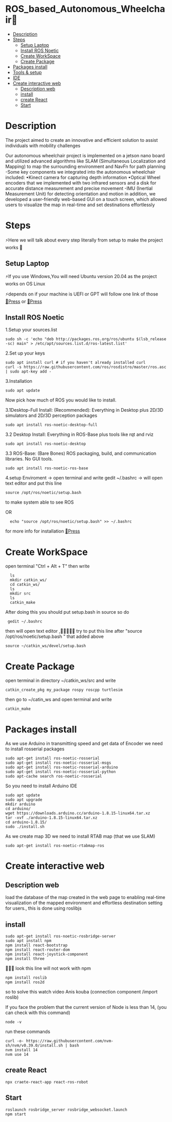 # ROS_based_Autonomous_Wheelchair🦼

- [Description](#Description)
- [Steps](#Steps)
  - [Setup Laptop](#Setup-laptop)  
  - [Install ROS Noetic](#Install-ROS-Noetic)
  - [Create WorkSpace](#Create-WorkSpace)
  - [Create Package](#Create-Package)
- [Packages install](#Packages-install)
- [Tools & setup](#Tools-&-setup)
- [IDE](#IDE)
- [Create interactive web](#Create-interactive-web)
  - [Description web](#Description-web)
  - [install](#install)
  - [create React](#create-React)
  - [Start](#Start)
  


# Description
<p> The project aimed to create an innovative and efficient solution to assist individuals with mobility challenges </p>
<p> Our autonomous wheelchair project is implemented on a jetson nano board and utilized advanced algorithms like SLAM (Simultaneous Localization and Mapping) to map the surrounding environment and NavFn for path planning
-Some key components we integrated into the autonomous wheelchair included:
•Kinect camera for capturing depth information
•Optical Wheel encoders that we implemented with two infrared sensors and a disk for accurate distance measurement and precise movement
-IMU (Inertial Measurement Unit) for detecting orientation and motion
in addition, we developed a user-friendly web-based GUI on a touch screen, which allowed users to visualize the map in real-time and set destinations effortlessly
</p>

# Steps
<p>⚡Here we will talk about every step literally from setup to make the project works 🤩</p>

## Setup Laptop
<p> ⚡If you use Windows,You will need Ubuntu version 20.04 as the project works on OS Linux </p>
<p> ⚡depends on if your machine is UEFI or GPT will follow one link of those <a href="https://www.youtube.com/watch?v=aKKdiqVHNqw" >🔗Press</a> or <a href="https://www.youtube.com/watch?v=-iSAyiicyQY&t=18s" >🔗Press</a> </p>

## Install ROS Noetic

<p> 1.Setup your sources.list

```console 
sudo sh -c 'echo "deb http://packages.ros.org/ros/ubuntu $(lsb_release -sc) main" > /etc/apt/sources.list.d/ros-latest.list'
```

<p> 2.Set up your keys

```console 
sudo apt install curl # if you haven't already installed curl
curl -s https://raw.githubusercontent.com/ros/rosdistro/master/ros.asc | sudo apt-key add -
```

<p> 3.Installation

```conole 
sudo apt update
```

<p>Now pick how much of ROS you would like to install.
<p> 3.1Desktop-Full Install: (Recommended): Everything in Desktop plus 2D/3D simulators and 2D/3D perception packages

```console
sudo apt install ros-noetic-desktop-full
```

<p> 3.2 Desktop Install: Everything in ROS-Base plus tools like rqt and rviz

```console
sudo apt install ros-noetic-desktop
```

<p> 3.3 ROS-Base: (Bare Bones) ROS packaging, build, and communication libraries. No GUI tools.

```console
sudo apt install ros-noetic-ros-base
```

<p> 4.setup Enviroment -> open terminal and write gedit ~/.bashrc -> will open text editor and put this line 

  ```console 
  source /opt/ros/noetic/setup.bash
  ```

  <p> to make system able to see ROS 

  OR 

  ```console 
    echo "source /opt/ros/noetic/setup.bash" >> ~/.bashrc
  ```
    
 <p> for more info for installation <a href="http://wiki.ros.org/noetic/Installation/Ubuntu" >🔗Press</a>

# Create WorkSpace
   
<p> open terminal "Ctrl + Alt + T" then write
  
```console 
  ls 
  mkdir catkin_ws/
  cd catkin_ws/
  ls
  mkdir src
  ls
  catkin_make
```
  
<p>After doing this you should put setup.bash in source so do 
  
 ```console 
  gedit ~/.bashrc 
  ```
  
  then will open text editor ,👀️👀️👀️👀️👀️ try to put this line after  "source /opt/ros/noetic/setup.bash " that added above 
  
  ```console 
  source ~/catkin_ws/devel/setup.bash
  ```
  
 # Create Package
  open terminal in directory ~/catkin_ws/src and write
  
  ```console 
  catkin_create_pkg my_package rospy roscpp turtlesim
  ```
  
  then go to ~/catin_ws and open terminal and write
  
  ```console
  catkin_make
  ```
  
 # Packages install
 <p> As we use Arduino in transmitting speed and get data of Encoder we need to install rosserial packages
 
 ```console
 sudo apt-get install ros-noetic-rosserial
 sudo apt-get install ros-noetic-rosserial-msgs
 sudo apt-get install ros-noetic-rosserial-arduino  
 sudo apt-get install ros-noetic-rosserial-python
 sudo apt-cache search ros-noetic-rosserial
 ```
 <p> So you need to install Arduino IDE 
 
 ```console
 sudo apt update
 sudo apt upgrade
 mkdir arduino
 cd arduino/
 wget https://downloads.arduino.cc/arduino-1.8.15-linux64.tar.xz
 tar -xvf ./arduino-1.8.15-linux64.tar.xz
 cd arduino-1.8.15/
 sudo ./install.sh
 ```
 <p> As we create map 3D we need to install RTAB map (that we use SLAM)  
 
 ```console
 sudo apt-get install ros-noetic-rtabmap-ros
 ```
 
 # Create interactive web 
  ## Description web
  <p> load the database of the map created in the web page to enabling real-time visualization of the mapped environment and effortless destination setting for users., this is done using roslibjs
  
  ## install 
  
  ```console 
  sudo apt-get install ros-noetic-rosbridge-server
  sudo apt install npm
  npm install react-bootstrap
  npm install react-router-dom  
  npm install react-joystick-component
  npm install three
  ```
  <p>👀️👀️👀️ look this line will not work with npm 
  
  ```console 
  npm install roslib
  npm install ros2d
  ```
  <p> so to solve this watch video Anis kouba (connection component /import roslib)
  
  <p> If you face the problem that the current version of Node is less than 14, (you can check with this command)
  
  ```console
  node -v
  ```
  
  run these commands
  
  ```console 
  curl -o- https://raw.githubusercontent.com/nvm-sh/nvm/v0.39.0/install.sh | bash
  nvm install 14
  nvm use 14
  ```
  
  
  ## create React
  ```console
  npx craete-react-app react-ros-robot
  ```
  
  ## Start
  
  ```console
  roslaunch rosbridge_server rosbridge_websocket.launch
  npm start
  ```
  
 
 
